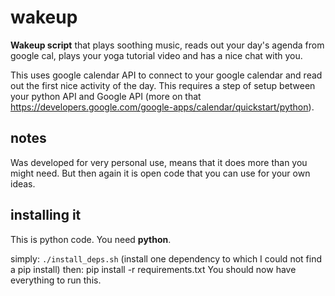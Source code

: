 # wakeup
**Wakeup script** that plays soothing music, reads out your day's agenda from google cal, plays your yoga tutorial video and has a nice chat with you. 

This uses google calendar API to connect to your google calendar and read out the first nice activity of the day. This requires a step of setup between your python API and Google API (more on that https://developers.google.com/google-apps/calendar/quickstart/python).

## notes
Was developed for very personal use, means that it does more than you might need. But then again it is open code that you can use for your own ideas. 

## installing it
This is python code. You need **python**.

simply: ``./install_deps.sh`` (install one dependency to which I could not find a pip install)
then: pip install -r requirements.txt
You should now have everything to run this.  
